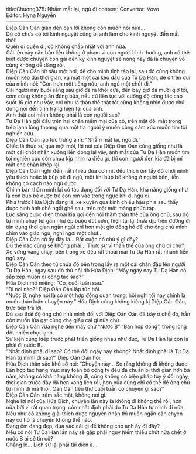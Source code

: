 title:Chương378: Nhắm mắt lại, ngủ đi
content:
Convertor: Vovo<br>Editor: Hyna Nguyễn<br>————————-<br>Diệp Oản Oản giận đến cạn lời không còn muốn nói nữa…<br>Dù cô chưa có tới kinh nguyệt cũng bị anh làm cho kinh nguyệt đến mất thôi!<br>Quên đi quên đi, cô không chấp nhặt với anh nữa.<br>Cái tên này căn bản liền không ở phạm vi con người bình thường, anh có thể biết được chuyện con gái đến kỳ kinh nguyệt sẽ nóng nảy đã là chuyện vô cùng không dễ dàng rồi.<br>Diệp Oản Oản hít sâu một hơi, để cho mình tỉnh táo lại, sau đó cũng không muốn kéo dài thời gian, xụ mặt một cái kéo đầu của Tư Dạ Hàn, đè ở trên đùi của mình nói: “Còn hơn một tiếng nữa, anh ngủ một chút đi.”<br>Cái người này buổi sáng sáu giờ đã ra khỏi cửa, đến bây giờ đã mười giờ tối, cơm cũng không ăn đúng bữa, nếu cứ liên tục với cường độ công tác cao suốt 16 giờ như vậy, coi như là thân thể thật tốt cũng không nhịn được chứ đừng nói đến tình trạng hiện tại của anh.<br>Anh thật coi mình không phải là con người sao?<br>Tư Dạ Hàn gối đầu trên hai chân mềm mại của cô, trên mặt đôi mắt trong trẻo lạnh lùng thoáng qua một tia ngoài ý muốn cùng cảm xúc muốn tìm tòi nghiên cứu.<br>Diệp Oản Oản lập tức trừng anh: “Nhắm mắt lại, ngủ đi.”<br>Chắc là thực sự quá mệt mỏi, lời nói của Diệp Oản Oản cũng giống như là một cái chốt nhấn xuống liền đóng lại vậy, ánh mắt của Tư Dạ Hàn muốn tìm tòi nghiên cứu còn chưa kịp nhìn ra điều gì, thì con ngươi đen kia đã bị mí mắt che chắn khép lại…<br>Diệp Oản Oản nghĩ đến, rất nhiều đứa con nít đều thích ôm lấy đồ chơi mình yêu thích hoặc là búp bê đi ngủ, một khi búp bê không ở người bên, liền không có cách nào ngủ được.<br>Chính bản thân mình lại có tác dụng đối với Tư Dạ Hàn, khả năng giống như là con búp bê được trẻ con ôm vào trong ngực khi đi ngủ đi.<br>Phía trước Hứa Dịch đang lái xe xuyên qua kính chiếu hậu phía sau thấy được hình ảnh chỗ ngồi ghế sau, trên mặt một mảng phức tạp.<br>Lúc sáng cuộc điện thoại kia gọi đến hỏi thăm thân thể của ông chủ, sau đó tự mình chạy tới gần như ép buộc đút cơm, hiện tại lại thừa dịp trên đường đi tận dụng thời gian ngắn ngủi chỉ hơn một giờ đồng hồ để cho ông chủ mình chìm vào giấc ngủ, nghỉ ngơi một chút…<br>Diệp Oản Oản cô ấy đây là… Rốt cuộc có chủ ý gì đây?<br>Dù thế nào cũng sẽ không phải… Thực sự vì thân thể của ông chủ đi chứ?<br>Xe vững vàng chạy, bên trong xe đều rất thoải mái Tư Dạ Hàn rất nhanh liền ngủ say.<br>Diệp Oản Oản theo tủ chứa đồ bên trong lấy ra một cái chăn đắp lên người Tư Dạ Hàn, ngay sau đó thử hỏi dò Hứa Dịch: “Mấy ngày nay Tư Dạ Hàn có sắp xếp muốn đi công tác sao?”<br>Hứa Dịch mở miệng: “Có, cuối tuần sau.”<br>“Đi nơi nào?” Diệp Oản Oản lập tức hỏi.<br>“Nước B, nghe nói là có một hợp đồng quan trọng, hội nghị tối nay chính là muốn thảo luận chuyện này.” Hứa Dịch cũng không kiêng kị Diệp Oản Oản, trực tiếp trả lời.<br>Dù sao thái độ ông chủ nhà mình đối với Diệp Oản Oản đã bày ở chỗ đó, hắn còn muốn lừa gạt cùng che giấu cái gì nữa chứ.<br>Diệp Oản Oản vừa nghe đến mấy chữ “Nước B” “Bàn hợp đồng”, trong lòng đột nhiên chợt lạnh.<br>Sự kiện cùng kiếp trước phát triển giống nhau như đúc, Tư Dạ Hàn lại còn là phải đi nước B…<br>“Nhất định phải đi sao? Có thể đổi ngày hay không? Nhất định phải là Tư Dạ Hàn tự mình đi sao?” Diệp Oản Oản hỏi.<br>Hứa Dịch thần sắc khổ sở nói: “Chuyện này… Sợ rằng không đi không được! Lần hợp tác hạng mục này toàn bộ công ty đều đã chuẩn bị thời gian hơn ba năm, không có khả năng không đi, cũng không có biện pháp tùy ý đổi ngày, thời gian trước đây đã hẹn xong lịch rồi, hơn nữa cũng chỉ có thể để ông chủ tự mình đi mà thôi. Oản Oản tiểu thư cuối tuần có chuyện gì sao?”<br>Diệp Oản Oản trầm sắc mặt, không nói gì.<br>Nghe lời nói của Hứa Dịch, chuyện lần này là không đi không thể rồi, hơn nữa bởi vì rất quan trọng, còn nhất định phải do Tư Dạ Hàn tự mình đi nữa.<br>Nếu như cô không giải thích được nguyên nhân thì muốn ngăn cản chyện này cơ hồ là chuyện không thể nào.<br>Đang êm đang đẹp, dựa vào cái gì để không cho anh ấy đi đây?<br>Nếu cô nói Tư Dạ Hàn lần này sẽ gặp phải nguy hiểm thiếu chút nữa chết ở nước B ai sẽ tin cô?<br>Chẳng lẽ… Lịch sử lại phải tái diễn à…